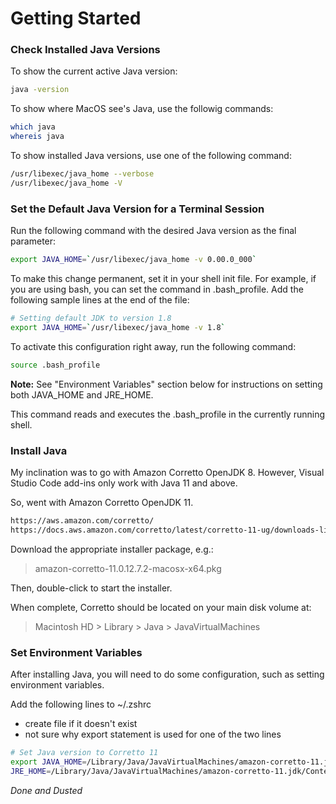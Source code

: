 # Getting Started

### Check Installed Java Versions
To show the current active Java version:

```bash
java -version
```

To show where MacOS see's Java, use the followig commands:

```bash
which java
whereis java
```

To show installed Java versions, use one of the following command:

```bash
/usr/libexec/java_home --verbose
/usr/libexec/java_home -V
```

### Set the Default Java Version for a Terminal Session
Run the following command with the desired Java version as the final parameter:

```bash
export JAVA_HOME=`/usr/libexec/java_home -v 0.00.0_000`
```

To make this change permanent, set it in your shell init file. For example, if you are using bash, you can set the command in .bash_profile. Add the following sample lines at the end of the file:

```bash
# Setting default JDK to version 1.8
export JAVA_HOME=`/usr/libexec/java_home -v 1.8`
```

To activate this configuration right away, run the following command:

```bash
source .bash_profile
```
**Note:** See "Environment Variables" section below for instructions on setting both JAVA_HOME and JRE_HOME.

This command reads and executes the .bash_profile in the currently running shell.

### Install Java
My inclination was to go with Amazon Corretto OpenJDK 8. However, Visual Studio Code add-ins only work with Java 11 and above.

So, went with Amazon Corretto OpenJDK 11.

```bash
https://aws.amazon.com/corretto/
https://docs.aws.amazon.com/corretto/latest/corretto-11-ug/downloads-list.html
```

Download the appropriate installer package, e.g.:
> amazon-corretto-11.0.12.7.2-macosx-x64.pkg

Then, double-click to start the installer.

When complete, Corretto should be located on your main disk volume at:
> Macintosh HD > Library > Java > JavaVirtualMachines

### Set Environment Variables
After installing Java, you will need to do some configuration, such as setting environment variables.

Add the following lines to ~/.zshrc
 - create file if it doesn't exist
 - not sure why export statement is used for one of the two lines
```bash
# Set Java version to Corretto 11
export JAVA_HOME=/Library/Java/JavaVirtualMachines/amazon-corretto-11.jdk/Contents/Home
JRE_HOME=/Library/Java/JavaVirtualMachines/amazon-corretto-11.jdk/Contents/Home
```

*Done and Dusted*
